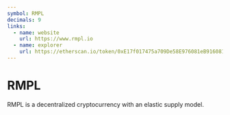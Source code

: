 ```yaml
---
symbol: RMPL
decimals: 9
links:
  - name: website
    url: https://www.rmpl.io
  - name: explorer
    url: https://etherscan.io/token/0xE17f017475a709De58E976081eB916081ff4c9d5
---
```


# RMPL

RMPL is a decentralized cryptocurrency with an elastic supply model.
